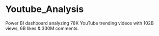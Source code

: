 # Youtube_Analysis
Power BI dashboard analyzing 78K YouTube trending videos with 102B views, 6B likes &amp; 330M comments. 
